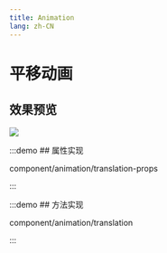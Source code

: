 ```yaml
---
title: Animation
lang: zh-CN
---
```


# 平移动画

## 效果预览

<img src="/component/animation/animation_translation.gif" />

:::demo ## 属性实现

component/animation/translation-props

:::

:::demo ## 方法实现

component/animation/translation

:::
